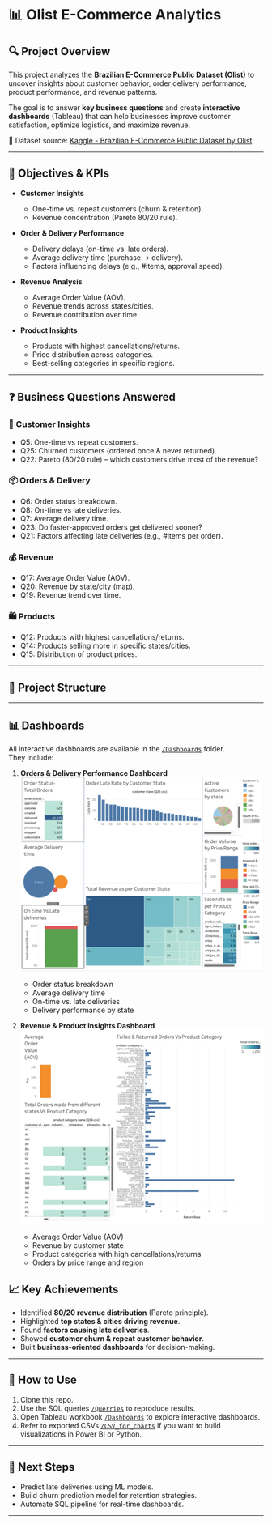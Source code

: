 # 📊 Olist E-Commerce Analytics

## 🔍 Project Overview
This project analyzes the **Brazilian E-Commerce Public Dataset (Olist)** to uncover insights about customer behavior, order delivery performance, product performance, and revenue patterns.  

The goal is to answer **key business questions** and create **interactive dashboards** (Tableau) that can help businesses improve customer satisfaction, optimize logistics, and maximize revenue.  

📌 Dataset source: [Kaggle - Brazilian E-Commerce Public Dataset by Olist](https://www.kaggle.com/datasets/olistbr/brazilian-ecommerce)  

---

## 🎯 Objectives & KPIs

- **Customer Insights**  
  - One-time vs. repeat customers (churn & retention).  
  - Revenue concentration (Pareto 80/20 rule).  

- **Order & Delivery Performance**  
  - Delivery delays (on-time vs. late orders).  
  - Average delivery time (purchase → delivery).  
  - Factors influencing delays (e.g., #items, approval speed).  

- **Revenue Analysis**  
  - Average Order Value (AOV).  
  - Revenue trends across states/cities.  
  - Revenue contribution over time.  

- **Product Insights**  
  - Products with highest cancellations/returns.  
  - Price distribution across categories.  
  - Best-selling categories in specific regions.  

---

## ❓ Business Questions Answered

### 👥 Customer Insights
- Q5: One-time vs repeat customers.  
- Q25: Churned customers (ordered once & never returned).  
- Q22: Pareto (80/20 rule) – which customers drive most of the revenue?  

### 📦 Orders & Delivery
- Q6: Order status breakdown.  
- Q8: On-time vs late deliveries.  
- Q7: Average delivery time.  
- Q23: Do faster-approved orders get delivered sooner?  
- Q21: Factors affecting late deliveries (e.g., #items per order).  

### 💰 Revenue
- Q17: Average Order Value (AOV).  
- Q20: Revenue by state/city (map).  
- Q19: Revenue trend over time.  

### 🛍️ Products
- Q12: Products with highest cancellations/returns.  
- Q14: Products selling more in specific states/cities.  
- Q15: Distribution of product prices.  

---

## 📂 Project Structure

---

## 📊 Dashboards

All interactive dashboards are available in the [`/Dashboards`](./Dashboards) folder.  
They include:  

1. **Orders & Delivery Performance Dashboard**
  ![Dashboard 1](https://github.com/Diatwork/Olist-E-commerce-Analytics/blob/main/Dashboards/dashboard_1.png)
   - Order status breakdown  
   - Average delivery time  
   - On-time vs. late deliveries  
   - Delivery performance by state  

3. **Revenue & Product Insights Dashboard**
    ![Dashboard 2](https://github.com/Diatwork/Olist-E-commerce-Analytics/blob/main/Dashboards/Dashboard_2.png)
   - Average Order Value (AOV)  
   - Revenue by customer state  
   - Product categories with high cancellations/returns  
   - Orders by price range and region  

## 📈 Key Achievements
- Identified **80/20 revenue distribution** (Pareto principle).  
- Highlighted **top states & cities driving revenue**.  
- Found **factors causing late deliveries**.  
- Showed **customer churn & repeat customer behavior**.  
- Built **business-oriented dashboards** for decision-making.  

---
## 🚀 How to Use
1. Clone this repo.  
2. Use the SQL queries [`/Querries`](`./Querries`) to reproduce results.  
3. Open Tableau workbook [`/Dashboards`](`./Dashboards`) to explore interactive dashboards.  
4. Refer to exported CSVs [`/CSV_for_charts`](`./CSV_for_charts`) if you want to build visualizations in Power BI or Python.  

---

## 📌 Next Steps
- Predict late deliveries using ML models.  
- Build churn prediction model for retention strategies.  
- Automate SQL pipeline for real-time dashboards.  

---



